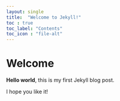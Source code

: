 ```yaml
---
layout: single
title:  "Welcome to Jekyll!"
toc : true
toc_label: "Contents"
toc_icon : "file-alt"
---
```


# Welcome

**Hello world**, this is my first Jekyll blog post.

I hope you like it!